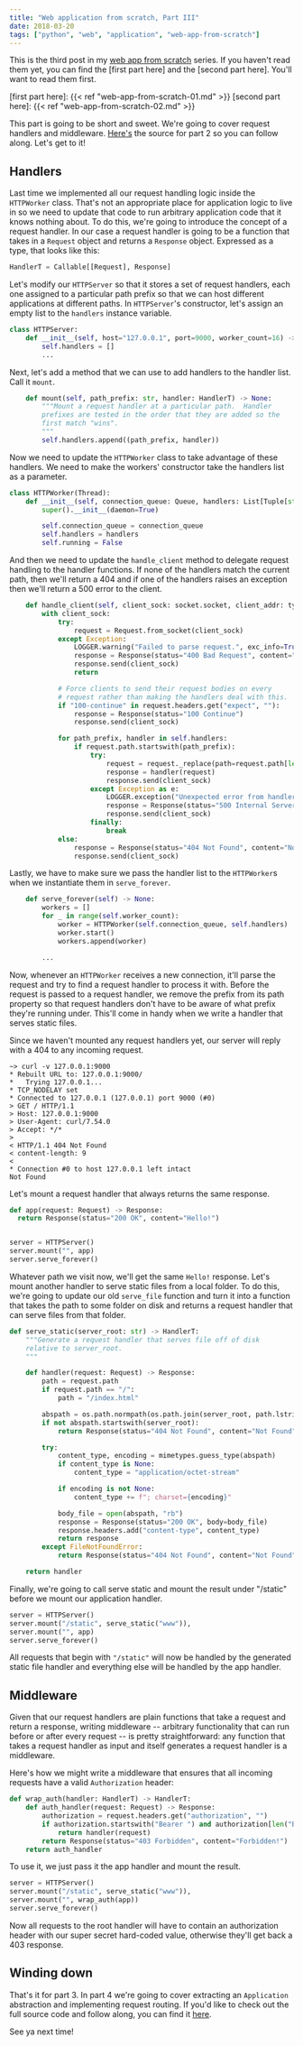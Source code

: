 ```yaml
---
title: "Web application from scratch, Part III"
date: 2018-03-20
tags: ["python", "web", "application", "web-app-from-scratch"]
---
```


This is the third post in my [web app from scratch] series.  If you
haven't read them yet, you can find the [first part here] and the
[second part here].  You'll want to read them first.

<!--more-->

[web app from scratch]: /tags/web-app-from-scratch/
[first part here]: {{< ref "web-app-from-scratch-01.md" >}}
[second part here]: {{< ref "web-app-from-scratch-02.md" >}}

This part is going to be short and sweet.  We're going to cover
request handlers and middleware.  [Here's] the source for part 2 so
you can follow along.  Let's get to it!

[Here's]: https://github.com/Bogdanp/web-app-from-scratch/tree/part-02


## Handlers

Last time we implemented all our request handling logic inside the
`HTTPWorker` class.  That's not an appropriate place for application
logic to live in so we need to update that code to run arbitrary
application code that it knows nothing about.  To do this, we're going
to introduce the concept of a request handler.  In our case a request
handler is going to be a function that takes in a `Request` object and
returns a `Response` object.  Expressed as a type, that looks like
this:

```python
HandlerT = Callable[[Request], Response]
```

Let's modify our `HTTPServer` so that it stores a set of request
handlers, each one assigned to a particular path prefix so that we can
host different applications at different paths.  In `HTTPServer`'s
constructor, let's assign an empty list to the `handlers` instance
variable.

```python
class HTTPServer:
    def __init__(self, host="127.0.0.1", port=9000, worker_count=16) -> None:
        self.handlers = []
        ...
```

Next, let's add a method that we can use to add handlers to the
handler list.  Call it `mount`.

```python
    def mount(self, path_prefix: str, handler: HandlerT) -> None:
        """Mount a request handler at a particular path.  Handler
        prefixes are tested in the order that they are added so the
        first match "wins".
        """
        self.handlers.append((path_prefix, handler))
```

Now we need to update the `HTTPWorker` class to take advantage of
these handlers.  We need to make the workers' constructor take the
handlers list as a parameter.

```python
class HTTPWorker(Thread):
    def __init__(self, connection_queue: Queue, handlers: List[Tuple[str, HandlerT]]) -> None:
        super().__init__(daemon=True)

        self.connection_queue = connection_queue
        self.handlers = handlers
        self.running = False
```

And then we need to update the `handle_client` method to delegate
request handling to the handler functions.  If none of the handlers
match the current path, then we'll return a 404 and if one of the
handlers raises an exception then we'll return a 500 error to the
client.

```python
    def handle_client(self, client_sock: socket.socket, client_addr: typing.Tuple[str, int]) -> None:
        with client_sock:
            try:
                request = Request.from_socket(client_sock)
            except Exception:
                LOGGER.warning("Failed to parse request.", exc_info=True)
                response = Response(status="400 Bad Request", content="Bad Request")
                response.send(client_sock)
                return

            # Force clients to send their request bodies on every
            # request rather than making the handlers deal with this.
            if "100-continue" in request.headers.get("expect", ""):
                response = Response(status="100 Continue")
                response.send(client_sock)

            for path_prefix, handler in self.handlers:
                if request.path.startswith(path_prefix):
                    try:
                        request = request._replace(path=request.path[len(path_prefix):])
                        response = handler(request)
                        response.send(client_sock)
                    except Exception as e:
                        LOGGER.exception("Unexpected error from handler %r.", handler)
                        response = Response(status="500 Internal Server Error", content="Internal Error")
                        response.send(client_sock)
                    finally:
                        break
            else:
                response = Response(status="404 Not Found", content="Not Found")
                response.send(client_sock)
```

Lastly, we have to make sure we pass the handler list to the
`HTTPWorker`s when we instantiate them in `serve_forever`.

```python
    def serve_forever(self) -> None:
        workers = []
        for _ in range(self.worker_count):
            worker = HTTPWorker(self.connection_queue, self.handlers)
            worker.start()
            workers.append(worker)

        ...
```

Now, whenever an `HTTPWorker` receives a new connection, it'll parse
the request and try to find a request handler to process it with.
Before the request is passed to a request handler, we remove the
prefix from its path property so that request handlers don't have to
be aware of what prefix they're running under.  This'll come in handy
when we write a handler that serves static files.

Since we haven't mounted any request handlers yet, our server will
reply with a 404 to any incoming request.

```
~> curl -v 127.0.0.1:9000
* Rebuilt URL to: 127.0.0.1:9000/
*   Trying 127.0.0.1...
* TCP_NODELAY set
* Connected to 127.0.0.1 (127.0.0.1) port 9000 (#0)
> GET / HTTP/1.1
> Host: 127.0.0.1:9000
> User-Agent: curl/7.54.0
> Accept: */*
>
< HTTP/1.1 404 Not Found
< content-length: 9
<
* Connection #0 to host 127.0.0.1 left intact
Not Found
```

Let's mount a request handler that always returns the same response.

```python
def app(request: Request) -> Response:
  return Response(status="200 OK", content="Hello!")


server = HTTPServer()
server.mount("", app)
server.serve_forever()
```

Whatever path we visit now, we'll get the same `Hello!` response.
Let's mount another handler to serve static files from a local folder.
To do this, we're going to update our old `serve_file` function and
turn it into a function that takes the path to some folder on disk and
returns a request handler that can serve files from that folder.

```python
def serve_static(server_root: str) -> HandlerT:
    """Generate a request handler that serves file off of disk
    relative to server_root.
    """

    def handler(request: Request) -> Response:
        path = request.path
        if request.path == "/":
            path = "/index.html"

        abspath = os.path.normpath(os.path.join(server_root, path.lstrip("/")))
        if not abspath.startswith(server_root):
            return Response(status="404 Not Found", content="Not Found")

        try:
            content_type, encoding = mimetypes.guess_type(abspath)
            if content_type is None:
                content_type = "application/octet-stream"

            if encoding is not None:
                content_type += f"; charset={encoding}"

            body_file = open(abspath, "rb")
            response = Response(status="200 OK", body=body_file)
            response.headers.add("content-type", content_type)
            return response
        except FileNotFoundError:
            return Response(status="404 Not Found", content="Not Found")

    return handler
```

Finally, we're going to call serve static and mount the result under
"/static" before we mount our application handler.

```python
server = HTTPServer()
server.mount("/static", serve_static("www")),
server.mount("", app)
server.serve_forever()
```

All requests that begin with `"/static"` will now be handled by the
generated static file handler and everything else will be handled by
the app handler.


## Middleware

Given that our request handlers are plain functions that take a
request and return a response, writing middleware -- arbitrary
functionality that can run before or after every request -- is pretty
straightforward: any function that takes a request handler as input
and itself generates a request handler is a middleware.

Here's how we might write a middleware that ensures that all incoming
requests have a valid `Authorization` header:

```python
def wrap_auth(handler: HandlerT) -> HandlerT:
    def auth_handler(request: Request) -> Response:
        authorization = request.headers.get("authorization", "")
        if authorization.startswith("Bearer ") and authorization[len("Bearer "):] == "opensesame":
            return handler(request)
        return Response(status="403 Forbidden", content="Forbidden!")
    return auth_handler
```

To use it, we just pass it the app handler and mount the result.

```python
server = HTTPServer()
server.mount("/static", serve_static("www")),
server.mount("", wrap_auth(app))
server.serve_forever()
```

Now all requests to the root handler will have to contain an
authorization header with our super secret hard-coded value, otherwise
they'll get back a 403 response.


## Winding down

That's it for part 3.  In part 4 we're going to cover extracting an
`Application` abstraction and implementing request routing.  If you'd
like to check out the full source code and follow along, you can find
it [here][source].

See ya next time!


[source]: https://github.com/Bogdanp/web-app-from-scratch/tree/part-03
